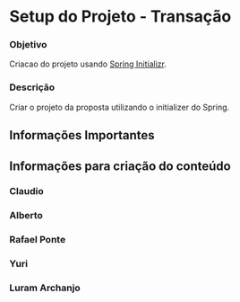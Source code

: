 # Setup do Projeto - Transação

### Objetivo

Criacao do projeto usando [Spring Initializr](https://start.spring.io).

### Descrição

Criar o projeto da proposta utilizando o initializer do Spring.

## Informações Importantes

## Informações para criação do conteúdo

### Claudio

### Alberto

### Rafael Ponte

### Yuri

### Luram Archanjo